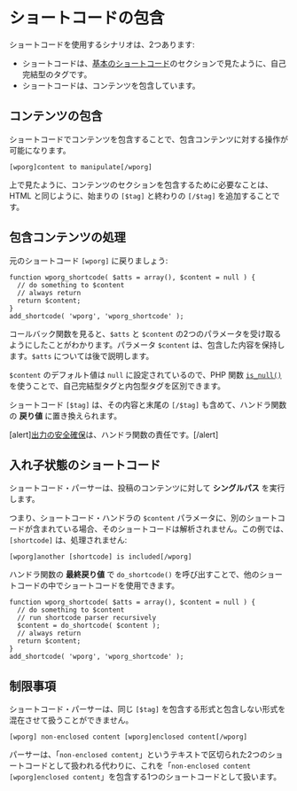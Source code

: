 <!-- 
# Enclosing Shortcodes
 -->
# ショートコードの包含

<!-- 
The are two scenarios for using shortcodes:
 -->
ショートコードを使用するシナリオは、2つあります:

<!-- 
- The shortcode is a self-closing tag like we seen in the [Basic Shortcodes](https://developer.wordpress.org/plugins/shortcodes/basic-shortcodes/) section.
- The shortcode is enclosing content.
 -->
- ショートコードは、[基本のショートコード](https://developer.wordpress.org/plugins/shortcodes/basic-shortcodes/)のセクションで見たように、自己完結型のタグです。
- ショートコードは、コンテンツを包含しています。

<!-- 
## Enclosing Content
 -->
## コンテンツの包含

<!-- 
Enclosing content with a shortcode allows manipulations on the enclosed content.
 -->
ショートコードでコンテンツを包含することで、包含コンテンツに対する操作が可能になります。

```
[wporg]content to manipulate[/wporg]
```

<!-- 
As seen above, all you need to do in order to enclose a section of content is add a beginning `[$tag]` and an end `[/$tag]`, similar to HTML.
 -->
上で見たように、コンテンツのセクションを包含するために必要なことは、HTML と同じように、始まりの `[$tag]` と終わりの `[/$tag]` を追加することです。

<!-- 
## Processing Enclosed Content
 -->
## 包含コンテンツの処理

<!-- 
Lets get back to our original `[wporg]` shortcode code:
 -->
元のショートコード `[wporg]` に戻りましょう:

```
function wporg_shortcode( $atts = array(), $content = null ) {
  // do something to $content
  // always return
  return $content;
}
add_shortcode( 'wporg', 'wporg_shortcode' );
```

<!-- 
Looking at the callback function we see that we chose to accept two parameters, `$atts` and `$content`. The `$content` parameter is going to hold our enclosed content. We will talk about `$atts` later.
 -->
コールバック関数を見ると、`$atts` と `$content` の2つのパラメータを受け取るようにしたことがわかります。パラメータ `$content` は、包含した内容を保持します。`$atts` については後で説明します。

<!-- 
The default value of `$content` is set to `null` so we can differentiate between a self-closing tag and enclosing tags by using PHP function [`is_null()`](https://www.php.net/manual/en/function.is-null.php).
 -->
`$content` のデフォルト値は `null` に設定されているので、PHP 関数 [`is_null()`](https://www.php.net/manual/en/function.is-null.php) を使うことで、自己完結型タグと内包型タグを区別できます。

<!-- 
The shortcode `[$tag]`, including its content and the end `[/$tag]` will be replaced with the **return value** of the handler function.
 -->
ショートコード `[$tag]` は、その内容と末尾の `[/$tag]` も含めて、ハンドラ関数の **戻り値** に置き換えられます。

<!-- 
[alert]It is the responsibility of the handler function to [secure the output](https://developer.wordpress.org/plugins/security/securing-output/).[/alert]
 -->
[alert][出力の安全確保](https://developer.wordpress.org/plugins/security/securing-output/)は、ハンドラ関数の責任です。[/alert]

<!-- 
## Shortcode-ception
 -->
## 入れ子状態のショートコード

<!-- 
The shortcode parser performs a **single pass** on the content of the post.
 -->
ショートコード・パーサーは、投稿のコンテンツに対して **シングルパス** を実行します。

<!-- 
This means that if the `$content` parameter of a shortcode handler contains another shortcode, it won’t be parsed. In this example, `[shortcode]` will not be processed:
 -->
つまり、ショートコード・ハンドラの `$content` パラメータに、別のショートコードが含まれている場合、そのショートコードは解析されません。この例では、`[shortcode]` は、処理されません:

```
[wporg]another [shortcode] is included[/wporg]
```

<!-- 
Using shortcodes inside other shortcodes is possible by calling `do_shortcode()` on the **final return value** of the handler function.
 -->
ハンドラ関数の **最終戻り値** で `do_shortcode()` を呼び出すことで、他のショートコードの中でショートコードを使用できます。

```
function wporg_shortcode( $atts = array(), $content = null ) {
  // do something to $content
  // run shortcode parser recursively
  $content = do_shortcode( $content );
  // always return
  return $content;
}
add_shortcode( 'wporg', 'wporg_shortcode' );
```

<!-- 
## Limitations
 -->
## 制限事項

<!-- 
The shortcode parser is unable to handle mixing of enclosing and non-enclosing forms of the same `[$tag]`.
 -->
ショートコード・パーサーは、同じ `[$tag]` を包含する形式と包含しない形式を混在させて扱うことができません。

```
[wporg] non-enclosed content [wporg]enclosed content[/wporg]
```

<!-- 
Instead of being treated as two shortcodes separated by the text "`non-enclosed content`", the parser treats this as a single shortcode enclosing "`non-enclosed content [wporg]enclosed content`".
 -->
パーサーは、「`non-enclosed content`」というテキストで区切られた2つのショートコードとして扱われる代わりに、これを「`non-enclosed content [wporg]enclosed content`」を包含する1つのショートコードとして扱います。
